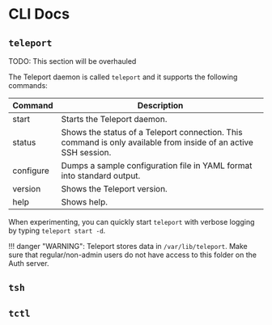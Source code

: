# CLI Docs

## `teleport`

TODO: This section will be overhauled

The Teleport daemon is called `teleport` and it supports the following commands:

| Command     | Description
|-------------|-------------------------------------------------------
| start       | Starts the Teleport daemon.
| status      | Shows the status of a Teleport connection. This command is only available from inside of an active SSH session.
| configure   | Dumps a sample configuration file in YAML format into standard output.
| version     | Shows the Teleport version.
| help        | Shows help.

When experimenting, you can quickly start `teleport` with verbose logging by typing
`teleport start -d`.

!!! danger "WARNING":
    Teleport stores data in `/var/lib/teleport`. Make sure that regular/non-admin users do not
    have access to this folder on the Auth server.

## `tsh`

## `tctl`